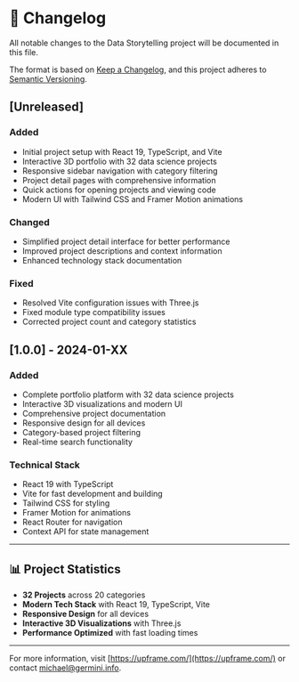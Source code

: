 # 📝 Changelog

All notable changes to the Data Storytelling project will be documented in this file.

The format is based on [Keep a Changelog](https://keepachangelog.com/en/1.0.0/),
and this project adheres to [Semantic Versioning](https://semver.org/spec/v2.0.0.html).

## [Unreleased]

### Added
- Initial project setup with React 19, TypeScript, and Vite
- Interactive 3D portfolio with 32 data science projects
- Responsive sidebar navigation with category filtering
- Project detail pages with comprehensive information
- Quick actions for opening projects and viewing code
- Modern UI with Tailwind CSS and Framer Motion animations

### Changed
- Simplified project detail interface for better performance
- Improved project descriptions and context information
- Enhanced technology stack documentation

### Fixed
- Resolved Vite configuration issues with Three.js
- Fixed module type compatibility issues
- Corrected project count and category statistics

## [1.0.0] - 2024-01-XX

### Added
- Complete portfolio platform with 32 data science projects
- Interactive 3D visualizations and modern UI
- Comprehensive project documentation
- Responsive design for all devices
- Category-based project filtering
- Real-time search functionality

### Technical Stack
- React 19 with TypeScript
- Vite for fast development and building
- Tailwind CSS for styling
- Framer Motion for animations
- React Router for navigation
- Context API for state management

---

## 📊 Project Statistics

- **32 Projects** across 20 categories
- **Modern Tech Stack** with React 19, TypeScript, Vite
- **Responsive Design** for all devices
- **Interactive 3D Visualizations** with Three.js
- **Performance Optimized** with fast loading times

---

For more information, visit [https://upframe.com/](https://upframe.com/) or contact [michael@germini.info](mailto:michael@germini.info).
